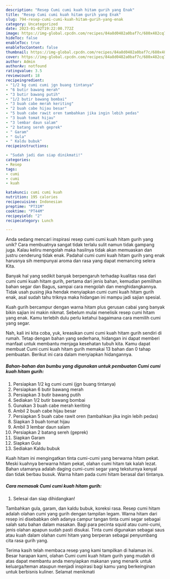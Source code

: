 ```yaml
---
description: "Resep Cumi cumi kuah hitam gurih yang Enak"
title: "Resep Cumi cumi kuah hitam gurih yang Enak"
slug: 794-resep-cumi-cumi-kuah-hitam-gurih-yang-enak
category: Uncategorized
date: 2023-01-02T19:22:00.772Z
image: https://img-global.cpcdn.com/recipes/84a8d0482a0baf7c/680x482cq70/cumi-cumi-kuah-hitam-gurih-foto-resep-utama.jpg
hideToc: false
enableToc: true
enableTocContent: false
thumbnail: https://img-global.cpcdn.com/recipes/84a8d0482a0baf7c/680x482cq70/cumi-cumi-kuah-hitam-gurih-foto-resep-utama.jpg
cover: https://img-global.cpcdn.com/recipes/84a8d0482a0baf7c/680x482cq70/cumi-cumi-kuah-hitam-gurih-foto-resep-utama.jpg
author: Admin
authorAv: notfound
ratingvalue: 3.5
reviewcount: 18
recipeingredient:
- "1/2 kg cumi cumi jgn buang tintanya"
- "6 butir bawang merah"
- "3 butir bawang putih"
- "1/2 butir bawang bombai"
- "3 buah cabe merah keriting"
- "2 buah cabe hijau besar"
- "5 buah cabe rawit oren tambahkan jika ingin lebih pedas"
- "3 buah tomat hijau"
- "3 lembar daun salam"
- "2 batang sereh geprek"
- " Garam"
- " Gula"
- " Kaldu bubuk"
recipeinstructions:

- "Sudah jadi dan siap dinikmati!"
categories:
- Resep
tags:
- cumi
- cumi
- kuah

katakunci: cumi cumi kuah 
nutrition: 195 calories
recipecuisine: Indonesian
preptime: "PT31M"
cooktime: "PT44M"
recipeyield: "2"
recipecategory: Lunch

---
```





Anda sedang mencari inspirasi resep cumi cumi kuah hitam gurih yang unik? Cara membuatnya sangat tidak terlalu sulit namun tidak gampang juga. Kalau keliru mengolah maka hasilnya tidak akan memuaskan dan justru cenderung tidak enak. Padahal cumi cumi kuah hitam gurih yang enak harusnya sih mempunyai aroma dan rasa yang dapat memancing selera Kita.





Banyak hal yang sedikit banyak berpengaruh terhadap kualitas rasa dari cumi cumi kuah hitam gurih, pertama dari jenis bahan, kemudian pemilihan bahan segar dan Bagus, sampai cara mengolah dan menghidangkannya. Tidak usah pusing jika hendak menyiapkan cumi cumi kuah hitam gurih enak,      asal sudah tahu triknya maka hidangan ini mampu jadi sajian spesial.














Kuah gurih bercampur dengan warna hitam plus gerusan cabai yang banyak bikin sajian ini makin nikmat. Sebelum mulai menelisik resep cumi hitam yang enak. Kamu terlebih dulu perlu ketahui bagaimana cara memilih cumi yang segar.






Nah, kali ini kita coba, yuk, kreasikan cumi cumi kuah hitam gurih sendiri di rumah. Tetap dengan bahan yang sederhana, hidangan ini dapat memberi manfaat untuk membantu menjaga kesehatan tubuh kita. Kamu dapat membuat Cumi cumi kuah hitam gurih memakai 13 bahan dan 0 tahap pembuatan. Berikut ini cara dalam menyiapkan hidangannya.

<!--inarticleads1-->

##### Bahan-bahan dan bumbu yang digunakan untuk pembuatan Cumi cumi kuah hitam gurih:

1. Persiapkan 1/2 kg cumi cumi (jgn buang tintanya)
1. Persiapkan 6 butir bawang merah
1. Persiapkan 3 butir bawang putih
1. Sediakan 1/2 butir bawang bombai
1. Gunakan 3 buah cabe merah keriting
1. Ambil 2 buah cabe hijau besar
1. Persiapkan 5 buah cabe rawit oren (tambahkan jika ingin lebih pedas)
1. Siapkan 3 buah tomat hijau
1. Ambil 3 lembar daun salam
1. Persiapkan 2 batang sereh (geprek)
1. Siapkan  Garam
1. Siapkan  Gula
1. Sediakan  Kaldu bubuk


Kuah hitam ini mengingatkan tinta cumi-cumi yang berwarna hitam pekat. Meski kuahnya berwarna hitam pekat, olahan cumi hitam tak kalah lezat. Bahan utamanya adalah daging cumi-cumi segar yang teksturnya kenyal dan tidak berbau busuk. Warna hitam pada cumi hitam berasal dari tintanya. 

<!--inarticleads2-->

##### Cara memasak Cumi cumi kuah hitam gurih:


1. Selesai dan siap dihidangkan!

Tambahkan gula, garam, dan kaldu bubuk, koreksi rasa. Resep cumi hitam adalah olahan cumi yang gurih dengan tampilan legam. Warna hitam dari resep ini disebabkan oleh adanya campur tangan tinta cumi segar sebagai salah satu bahan dalam masakan. Bagi para pecinta squid atau cumi-cumi, jenis olahan apapun sudah pasti disukai. Tinta cumi digunakan sebagai saus atau kuah dalam olahan cumi hitam yang berperan sebagai penyumbang cita rasa gurih yang. 

Terima kasih telah membaca resep yang kami tampilkan di halaman ini. Besar harapan kami, olahan Cumi cumi kuah hitam gurih yang mudah di atas dapat membantu anda menyiapkan makanan yang menarik untuk keluarga/teman ataupun menjadi inspirasi bagi kamu yang berkeinginan untuk berbisnis kuliner. Selamat menikmati
